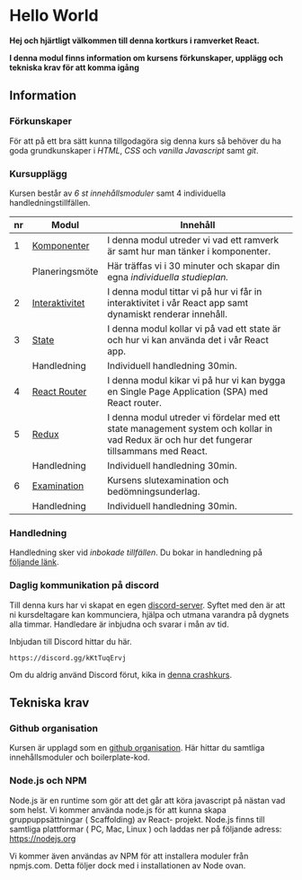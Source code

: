 # Hello World
**Hej och hjärtligt välkommen till denna kortkurs i ramverket React.**

**I denna modul finns information om kursens förkunskaper, upplägg och tekniska krav för att komma igång**

## Information

### Förkunskaper
För att på ett bra sätt kunna tillgodagöra sig denna kurs så behöver du ha goda grundkunskaper i *HTML*, *CSS* och *vanilla Javascript* samt *git*.

### Kursupplägg
Kursen består av *6 st innehållsmoduler* samt 4 individuella handledningstillfällen.

|nr|Modul|Innehåll|
|---|---|---|
|1|[Komponenter](https://github.com/Folkuniversitetet-React/modul-2-komponenter)|I denna modul utreder vi vad ett ramverk är samt hur man tänker i komponenter. |
||Planeringsmöte|Här träffas vi i 30 minuter och skapar din egna *individuella studieplan.*|
|2|[Interaktivitet](https://github.com/Folkuniversitetet-React/modul-3-interaktivitet)|I denna modul tittar vi på hur vi får in interaktivitet i vår React app samt dynamiskt renderar innehåll. |
|3|[State ](https://github.com/Folkuniversitetet-React/modul-4-state)|I denna modul kollar vi på vad ett state är och hur vi kan använda det i vår React app.|
||Handledning|Individuell handledning 30min.|
|4|[React Router](https://github.com/Folkuniversitetet-React/modul-5-react-router)|I denna modul kikar vi på hur vi kan bygga en Single Page Application (SPA) med React router. |
|5|[Redux](https://github.com/Folkuniversitetet-React/modul-6-redux)|I denna modul utreder vi fördelar med ett state management system och kollar in vad Redux är och hur det fungerar tillsammans med React. |
||Handledning|Individuell handledning 30min.|
|6|[Examination](https://github.com/Folkuniversitetet-React/modul-7-slutexamination)|Kursens slutexamination och bedömningsunderlag.|
||Handledning|Individuell handledning 30min.|

### Handledning
Handledning sker vid _inbokade tillfällen_. Du bokar in handledning på [följande länk]().

### Daglig kommunikation på discord
Till denna kurs har vi skapat en egen [discord-server](https://discord.com/). Syftet med den är att ni kursdeltagare kan kommunciera, hjälpa och utmana varandra på dygnets alla timmar. Handledare är inbjudna och svarar i mån av tid.

Inbjudan till Discord hittar du här.
```
https://discord.gg/kKtTuqErvj
```

Om du aldrig använd Discord förut, kika in [denna crashkurs](https://www.youtube.com/watch?v=M9Lqwe7R2X0).


## Tekniska krav

### Github organisation
Kursen är upplagd som en [github organisation](https://github.com/Folkuniversitetet-React). Här hittar du samtliga innehållsmoduler och boilerplate-kod.

### Node.js och NPM

Node.js är en runtime som gör att det går att köra javascript på nästan vad som helst. Vi 
kommer använda node.js för att kunna skapa gruppuppsättningar ( Scaffolding) av React-
projekt. Node.js finns till samtliga plattformar ( PC, Mac, Linux ) och laddas ner på följande 
adress: https://nodejs.org

Vi kommer även användas av NPM för att installera moduler från npmjs.com. Detta följer dock med i installationen av Node ovan.